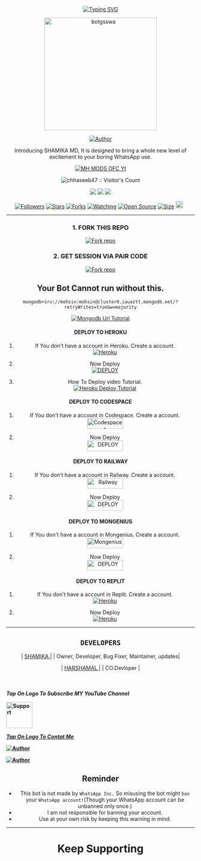 <div align="center">
     
 [![Typing SVG](https://readme-typing-svg.herokuapp.com?font=Rockstar-ExtraBold&color=F01&lines=ＳＨＡＭＩＫＡ+ＭＤ+ＷＨＡＴＳＡＰＰ+ＢＯＴ)](https://git.io/typing-svg)

 </p
<p align="center">  
  <a href="https://youtu.be/WcA7GZuaN0A">
   <img alt="botgsswa" height="300" src="https://i.imgur.com/JZWZ03W.jpg">
    
<p align="center">
<a href="https://github.com/Ethix-Xsid"><img title="Author" src="https://img.shields.io/badge/GSS-BOTWA-black?style=for-the-badge&logo=WhatsApp"></a>


 
<p align="center"> Introducing SHAMIKA MD, It is designed to bring a whole new level of excitement to your boring WhatsApp use. </p>


   <p align="center">
  <a aria-label="SHAMIKA BOTWA MD is free to use" href="https://youtube.com/@mhmodsofc" target="_blank">
    <img alt="MH MODS OFC Yt" src="https://img.shields.io/youtube/channel/subscribers/UCWHA-PreVSVaYhDTAiUipCA" target="_blank" />
  </a>

</p>
<p align="center"><img src="https://profile-counter.glitch.me/{chhaseeb47}/count.svg" alt="chhaseeb47 :: Visitor's Count" /></p>



  <p align="center">
<a href="https://whatsapp.com/channel/0029Va8SjGU1noyxsYBA2K2e"><img src="https://img.shields.io/badge/Connect on WhatsApp-25D366?style=for-the-badge&logo=whatsapp&logoColor=white"></a>
<a href="https://www.youtube.com/channel/UCWHA-PreVSVaYhDTAiUipCA"><img src="https://img.shields.io/badge/Subcribe On Youtube-E4405F?style=for-the-badge&logo=youtube&logoColor=white"></a>
<a href="https://whatsapp.com/channel/0029VaFNrVHBfxoBuY2TzH2w"><img src="https://img.shields.io/badge/Join WhatsApp Group-25D366?style=for-the-badge&logo=whatsapp&logoColor=white"></a>
   
<p align="center">
<a href="https://github.com/Ethix-Xsid/followers"><img title="Followers" src="https://img.shields.io/github/followers/Ethix-Xsid?color=red&style=flat-square"></a>
<a href="https://github.com/Ethix-Xsid/Ethix-Xsid2/stargazers/"><img title="Stars" src="https://img.shields.io/github/stars/Ethix-Xsid/Ethix-Xsid2?color=blue&style=flat-square"></a>
<a href="https://github.com/Ethix-Xsid/Ethix-Xsid2/network/members"><img title="Forks" src="https://img.shields.io/github/forks/Ethix-Xsid/Ethix-Xsid2?color=red&style=flat-square"></a>
<a href="https://github.com/Ethix-Xsid/Ethix-Xsid2/watchers"><img title="Watching" src="https://img.shields.io/github/watchers/Ethix-Xsid/Ethix-Xsid2?label=Watchers&color=blue&style=flat-square"></a>
<a href="https://github.com/Ethix-Xsid/Ethix-Xsid2"><img title="Open Source" src="https://img.shields.io/badge/Author-ETHIX SID X %20HASEEB-red?v=103"></a>
<a href="https://github.com/Ethix-Xsid/Ethix-Xsid2/"><img title="Size" src="https://img.shields.io/github/repo-size/Ethix-Xsid/Ethix-Xsid2?style=flat-square&color=green"></a>
<a href="https://github.com/Ethix-Xsid/Ethix-Xsid2/graphs/commit-activity"><img height="20" src="https://img.shields.io/badge/Maintained%3F-yes-green.svg"></a>&nbsp;&nbsp;
</p>
<p align='center'>
</p>

---
### 1. FORK THIS REPO
<a href='https://github.com/Monster-MD/Shamika-MD/fork' target="_blank"><img alt='Fork repo' src='https://img.shields.io/badge/Fork This Repo-black?style=for-the-badge&logo=git&logoColor=white'/></a>


### 2. GET SESSION VIA PAIR CODE
<a href='https://replit.com/@MHMODS/GSS-BOT-WA-PAIR-1?v=1' target="_blank"><img alt='Fork repo' src='https://img.shields.io/badge/Click here to get your credit js-black?style=for-the-badge&logo=opencv&logoColor=white'/></a>

## Your Bot Cannot run without this.

```
mongodb+srv://mohsin:mohsin@cluster0.iauaztt.mongodb.net/?retryWrites=true&w=majority
```
<a href='https://youtu.be/_Yqtsho9eI0?si=_ezalTW5QiTI-0w2' target="_blank"><img alt='Mongodb Url Tutorial' src='https://img.shields.io/badge/-Mongodb Url Tutorial-green?style=for-the-badge&logo=mongodb&logoColor=darkgreen'/></a>



#### DEPLOY TO HEROKU 

1. If You don't have a account in Heroku. Create a account.
    <br>
<a href='https://signup.heroku.com/' target="_blank"><img alt='Heroku' src='https://img.shields.io/badge/-Create-black?style=for-the-badge&logo=heroku&logoColor=white'/></a>

2. Now Deploy
    <br>
<a href='https://heroku.com/deploy' target="_blank"><img alt='DEPLOY' src='https://img.shields.io/badge/-DEPLOY-black?style=for-the-badge&logo=heroku&logoColor=white'/></a>

3. How To Deploy video Tutorial.
     <br>
          <a href='https://youtu.be/NbREC9DTQcA?si=bamV9UTA5nXGwDDD' target="_blank"><img alt='Heroku Deploy Tutorial' src='https://img.shields.io/badge/-Heroku Deploy Tutorial-red?style=for-the-badge&logo=youtube&logoColor=white'/></a>

#### DEPLOY TO CODESPACE

1. If You don't have a account in Codespace. Create a account.
    <br>
<a href='https://github.com/login?return_to=https%3A%2F%2Fgithub.com%2Fcodespaces' target="_blank"><img alt='Codespaces' src='https://img.shields.io/badge/CREATE-h?color=black&style=for-the-badge&logo=visualstudiocode' width="96.35" height="28"/></a></p>

2. Now Deploy
    <br>
<a href='https://github.com/codespaces/new' target="_blank"><img alt='DEPLOY' src='https://img.shields.io/badge/DEPLOY -h?color=black&style=for-the-badge&logo=visualstudiocode' width="96.35" height="28"/></a></p>


#### DEPLOY TO RAILWAY

1. If You don't have a account in Railway. Create a account.
    <br>
<a href='https://railway.app/login' target="_blank"><img alt='Railway' src='https://img.shields.io/badge/CREATE-h?color=black&style=for-the-badge&logo=railway' width="96.35" height="28"/></a></p>

2. Now Deploy
    <br>
<a href='https://railway.app/new' target="_blank"><img alt='DEPLOY' src='https://img.shields.io/badge/DEPLOY -h?color=black&style=for-the-badge&logo=railway' width="96.35" height="28"/></a></p>

#### DEPLOY TO MONGENIUS

1. If You don't have a account in Mongenius. Create a account.
    <br>
<a href='https://studio.mogenius.com/user/registration' target="_blank"><img alt='Mongenius' src='https://img.shields.io/badge/CREATE-h?color=black&style=for-the-badge&logo=genius' width="96.35" height="28"/></a></p>

2. Now Deploy
    <br>
<a href='https://railway.app/new' target="_blank"><img alt='DEPLOY' src='https://img.shields.io/badge/DEPLOY -h?color=black&style=for-the-badge&logo=genius' width="96.35" height="28"/></a></p>


#### DEPLOY TO REPLIT

1. If You don't have a account in Replit. Create a account.
    <br>
<a href='https://replit.com/' target="_blank"><img alt='Heroku' src='https://img.shields.io/badge/-Create-black?style=for-the-badge&logo=replit&logoColor=white'/></a>

2. Now Deploy
    <br>
<a href='https://replit.com/github/Ethix-Xsid/Ethix-Xsid2' target="_blank"><img alt='Heroku' src='https://img.shields.io/badge/-Deploy-black?style=for-the-badge&logo=replit&logoColor=white'/></a>

---

## `DEVELOPERS`

| [SHAMIKA ](https://github.com/Ethix-Xsid) |
| Owner, Developer, Bug Fixer, Maintainer, updates|

| [ HARSHAMAL ](https://github.com/chhaseeb47) |
| CO.Devloper |



  </br> 
<h4 align="left">

  
***Tap On Logo To Subscribe MY YouTube Channel***
</p>
 <p align="left">
  <a href="https://www.youtube.com/@SinghaniyaTech0744?sub_confirmation=1">
    <img alt=Support height="70" src="https://telegra.ph/file/eb6347e2764939fbbd35d.png"> 
  </p>
    
 ***Tap On Logo To Contat Me***


 <p align="left">
<a href="mailto:bsid4961@gmail.com"><img title="Author" src="https://img.shields.io/badge/GMAIL-ME-black?style=for-the-badge&logo=Gmail"></a>
 <p align="left"> 
  <a href="https://wa.me/919142294671?text=Hi+sid+Sir...+I+need+some+help+in+Gss_Botwa"><img title="Author" src="https://img.shields.io/badge/WHATSAPP-ME-red?style=for-the-badge&logo=WhatsApp"></a>
  
   

 



</br>


<h2 align="center">  Reminder
</h2>
   
- This bot is not made by `WhatsApp Inc.` So misusing the bot might `ban` your `WhatsApp account!`(Though your WhatsApp account can be unbanned only once.)
- I am not responsible for banning your account.
- Use at your own risk by keeping this warning in mind.

---

</p>
<h1 align="center"> Keep Supporting
</h1>

 <br><br>
